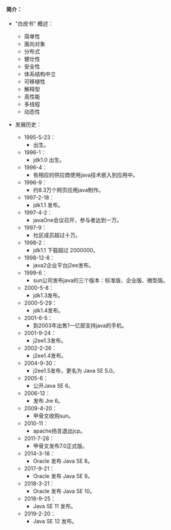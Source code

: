 #### 简介：

- "白皮书" 概述：
    - 简单性
    - 面向对象
    - 分布式
    - 健壮性
    - 安全性
    - 体系结构中立
    - 可移植性
    - 解释型
    - 高性能
    - 多线程
    - 动态性

- 发展历史：
    - 1995-5-23：
        - 出生。
    - 1996-1：
        - jdk1.0 出生。
    - 1996-4：
        - 有相应的供应商使用java技术嵌入到应用中。
    - 1996-9：
        - 约8.3万个网页应用java制作。
    - 1997-2-18：
        - jdk1.1 发布。
    - 1997-4-2：
        - javaOne会议召开，参与者达到一万。
    - 1997-9：
        - 社区成员超过十万。
    - 1998-2：
        - jdk1.1 下载超过 2000000。
    - 1998-12-8：
        - java2企业平台j2ee发布。
    - 1999-6：
        - sun公司发布java的三个版本：标准版、企业版、微型版。
    - 2000-5-8：
        - jdk1.3发布。
    - 2000-5-29：
        - jdk1.4发布。
    - 2001-6-5：
        - 到2003年出售1一亿部支持java的手机。
    - 2001-9-24：
        - j2ee1.3发布。
    - 2002-2-26：
        - j2ee1.4发布。
    - 2004-9-30：
        - j2ee1.5发布，更名为 Java SE 5.0。
    - 2005-6：
        - 公开Java SE 6。
    - 2006-12：
        - 发布 Jre 6。
    - 2009-4-20：
        - 甲骨文收购sun。
    - 2010-11：
        - apache扬言退出jcp。
    - 2011-7-28：
        - 甲骨文发布7.0正式版。
    - 2014-3-18：
        - Oracle 发布 Java SE 8。
    - 2017-9-21：
        - Oracle 发布 Java SE 9。
    - 2018-3-21：
        - Oracle 发布 Java SE 10。
    - 2018-9-25：
        - Java SE 11 发布。
    - 2019-2-20：
        - Java SE 12 发布。
